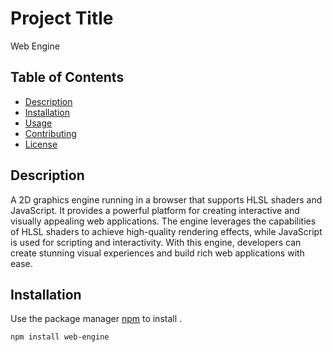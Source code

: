 # Project Title

Web Engine

## Table of Contents

- [Description](#description)
- [Installation](#installation)
- [Usage](#usage)
- [Contributing](#contributing)
- [License](#license)

## Description

A 2D graphics engine running in a browser that supports HLSL shaders and JavaScript. It provides a powerful platform for creating interactive and visually appealing web applications. The engine leverages the capabilities of HLSL shaders to achieve high-quality rendering effects, while JavaScript is used for scripting and interactivity. With this engine, developers can create stunning visual experiences and build rich web applications with ease.

## Installation

Use the package manager [npm](https://www.npmjs.com/web-engine) to install .

```bash
npm install web-engine
```